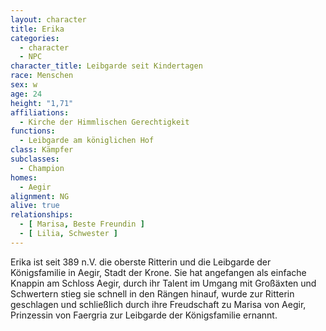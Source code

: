 ```yaml
---
layout: character
title: Erika
categories:
  - character
  - NPC
character_title: Leibgarde seit Kindertagen
race: Menschen
sex: w
age: 24
height: "1,71"
affiliations:
  - Kirche der Himmlischen Gerechtigkeit
functions:
  - Leibgarde am königlichen Hof
class: Kämpfer
subclasses:
  - Champion
homes:
  - Aegir
alignment: NG
alive: true
relationships:
  - [ Marisa, Beste Freundin ]
  - [ Lilia, Schwester ]
---
```


Erika ist seit 389 n.V. die oberste Ritterin und die Leibgarde der Königsfamilie in Aegir, Stadt der Krone. Sie hat
angefangen als einfache Knappin am Schloss Aegir, durch ihr Talent im Umgang mit Großäxten und Schwertern stieg sie
schnell in den Rängen hinauf, wurde zur Ritterin geschlagen und schließlich durch ihre Freudschaft zu Marisa von Aegir,
Prinzessin von Faergria zur Leibgarde der Königsfamilie ernannt.